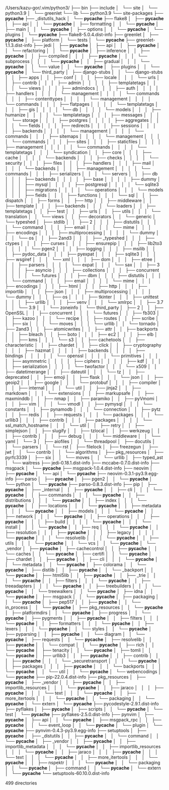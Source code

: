 /Users/kazu-gor/.vim/python3/
├── bin
├── include
│   └── site
│       └── python3.9
│           └── greenlet
└── lib
    └── python3.9
        └── site-packages
            ├── __pycache__
            ├── _distutils_hack
            │   └── __pycache__
            ├── flake8
            │   ├── __pycache__
            │   ├── api
            │   │   └── __pycache__
            │   ├── formatting
            │   │   └── __pycache__
            │   ├── main
            │   │   └── __pycache__
            │   ├── options
            │   │   └── __pycache__
            │   └── plugins
            │       └── __pycache__
            ├── flake8-5.0.4.dist-info
            ├── greenlet
            │   ├── __pycache__
            │   ├── platform
            │   └── tests
            │       └── __pycache__
            ├── greenlet-1.1.3.dist-info
            ├── jedi
            │   ├── __pycache__
            │   ├── api
            │   │   ├── __pycache__
            │   │   └── refactoring
            │   │       └── __pycache__
            │   ├── inference
            │   │   ├── __pycache__
            │   │   ├── compiled
            │   │   │   ├── __pycache__
            │   │   │   └── subprocess
            │   │   │       └── __pycache__
            │   │   ├── gradual
            │   │   │   └── __pycache__
            │   │   └── value
            │   │       └── __pycache__
            │   ├── plugins
            │   │   └── __pycache__
            │   └── third_party
            │       ├── django-stubs
            │       │   └── django-stubs
            │       │       ├── apps
            │       │       ├── conf
            │       │       │   ├── locale
            │       │       │   └── urls
            │       │       ├── contrib
            │       │       │   ├── admin
            │       │       │   │   ├── templatetags
            │       │       │   │   └── views
            │       │       │   ├── admindocs
            │       │       │   ├── auth
            │       │       │   │   ├── handlers
            │       │       │   │   └── management
            │       │       │   │       └── commands
            │       │       │   ├── contenttypes
            │       │       │   │   └── management
            │       │       │   │       └── commands
            │       │       │   ├── flatpages
            │       │       │   │   └── templatetags
            │       │       │   ├── gis
            │       │       │   │   └── db
            │       │       │   │       └── models
            │       │       │   ├── humanize
            │       │       │   │   └── templatetags
            │       │       │   ├── messages
            │       │       │   │   └── storage
            │       │       │   ├── postgres
            │       │       │   │   ├── aggregates
            │       │       │   │   └── fields
            │       │       │   ├── redirects
            │       │       │   ├── sessions
            │       │       │   │   ├── backends
            │       │       │   │   └── management
            │       │       │   │       └── commands
            │       │       │   ├── sitemaps
            │       │       │   │   └── management
            │       │       │   │       └── commands
            │       │       │   ├── sites
            │       │       │   ├── staticfiles
            │       │       │   │   ├── management
            │       │       │   │   │   └── commands
            │       │       │   │   └── templatetags
            │       │       │   └── syndication
            │       │       ├── core
            │       │       │   ├── cache
            │       │       │   │   └── backends
            │       │       │   ├── checks
            │       │       │   │   └── security
            │       │       │   ├── files
            │       │       │   ├── handlers
            │       │       │   ├── mail
            │       │       │   │   └── backends
            │       │       │   ├── management
            │       │       │   │   └── commands
            │       │       │   ├── serializers
            │       │       │   └── servers
            │       │       ├── db
            │       │       │   ├── backends
            │       │       │   │   ├── base
            │       │       │   │   ├── dummy
            │       │       │   │   ├── mysql
            │       │       │   │   ├── postgresql
            │       │       │   │   └── sqlite3
            │       │       │   ├── migrations
            │       │       │   │   └── operations
            │       │       │   └── models
            │       │       │       ├── fields
            │       │       │       ├── functions
            │       │       │       └── sql
            │       │       ├── dispatch
            │       │       ├── forms
            │       │       ├── http
            │       │       ├── middleware
            │       │       ├── template
            │       │       │   ├── backends
            │       │       │   └── loaders
            │       │       ├── templatetags
            │       │       ├── test
            │       │       ├── urls
            │       │       ├── utils
            │       │       │   └── translation
            │       │       └── views
            │       │           ├── decorators
            │       │           └── generic
            │       └── typeshed
            │           ├── stdlib
            │           │   ├── 2
            │           │   │   ├── distutils
            │           │   │   │   └── command
            │           │   │   ├── email
            │           │   │   │   └── mime
            │           │   │   ├── encodings
            │           │   │   ├── multiprocessing
            │           │   │   │   └── dummy
            │           │   │   └── os
            │           │   ├── 2and3
            │           │   │   ├── _typeshed
            │           │   │   ├── ctypes
            │           │   │   ├── curses
            │           │   │   ├── ensurepip
            │           │   │   ├── lib2to3
            │           │   │   │   └── pgen2
            │           │   │   ├── logging
            │           │   │   ├── msilib
            │           │   │   ├── pydoc_data
            │           │   │   ├── pyexpat
            │           │   │   ├── sqlite3
            │           │   │   ├── wsgiref
            │           │   │   └── xml
            │           │   │       ├── dom
            │           │   │       ├── etree
            │           │   │       ├── parsers
            │           │   │       │   └── expat
            │           │   │       └── sax
            │           │   ├── 3
            │           │   │   ├── asyncio
            │           │   │   ├── collections
            │           │   │   ├── concurrent
            │           │   │   │   └── futures
            │           │   │   ├── dbm
            │           │   │   ├── distutils
            │           │   │   │   └── command
            │           │   │   ├── email
            │           │   │   │   └── mime
            │           │   │   ├── encodings
            │           │   │   ├── html
            │           │   │   ├── http
            │           │   │   ├── importlib
            │           │   │   ├── json
            │           │   │   ├── multiprocessing
            │           │   │   │   └── dummy
            │           │   │   ├── os
            │           │   │   ├── tkinter
            │           │   │   ├── unittest
            │           │   │   ├── urllib
            │           │   │   ├── venv
            │           │   │   └── xmlrpc
            │           │   ├── 3.7
            │           │   └── 3.9
            │           │       └── zoneinfo
            │           └── third_party
            │               ├── 2
            │               │   ├── OpenSSL
            │               │   ├── concurrent
            │               │   │   └── futures
            │               │   ├── fb303
            │               │   ├── kazoo
            │               │   │   └── recipe
            │               │   ├── routes
            │               │   ├── scribe
            │               │   ├── six
            │               │   │   └── moves
            │               │   │       └── urllib
            │               │   └── tornado
            │               ├── 2and3
            │               │   ├── atomicwrites
            │               │   ├── attr
            │               │   ├── backports
            │               │   ├── bleach
            │               │   ├── boto
            │               │   │   ├── ec2
            │               │   │   ├── elb
            │               │   │   ├── kms
            │               │   │   └── s3
            │               │   ├── cachetools
            │               │   ├── characteristic
            │               │   ├── chardet
            │               │   ├── click
            │               │   ├── cryptography
            │               │   │   ├── hazmat
            │               │   │   │   ├── backends
            │               │   │   │   ├── bindings
            │               │   │   │   │   └── openssl
            │               │   │   │   └── primitives
            │               │   │   │       ├── asymmetric
            │               │   │   │       ├── ciphers
            │               │   │   │       ├── kdf
            │               │   │   │       ├── serialization
            │               │   │   │       └── twofactor
            │               │   │   └── x509
            │               │   ├── datetimerange
            │               │   ├── dateutil
            │               │   │   └── tz
            │               │   ├── deprecated
            │               │   ├── emoji
            │               │   ├── flask
            │               │   │   └── json
            │               │   ├── geoip2
            │               │   ├── google
            │               │   │   └── protobuf
            │               │   │       ├── compiler
            │               │   │       ├── internal
            │               │   │       └── util
            │               │   ├── jinja2
            │               │   ├── markdown
            │               │   │   └── extensions
            │               │   ├── markupsafe
            │               │   ├── maxminddb
            │               │   ├── nmap
            │               │   ├── paramiko
            │               │   ├── pyVmomi
            │               │   │   ├── vim
            │               │   │   └── vmodl
            │               │   ├── pymysql
            │               │   │   └── constants
            │               │   ├── pynamodb
            │               │   │   └── connection
            │               │   ├── pytz
            │               │   ├── redis
            │               │   ├── requests
            │               │   │   └── packages
            │               │   │       └── urllib3
            │               │   │           ├── contrib
            │               │   │           ├── packages
            │               │   │           │   └── ssl_match_hostname
            │               │   │           └── util
            │               │   ├── retry
            │               │   ├── simplejson
            │               │   ├── slugify
            │               │   ├── tzlocal
            │               │   ├── werkzeug
            │               │   │   ├── contrib
            │               │   │   ├── debug
            │               │   │   └── middleware
            │               │   └── yaml
            │               └── 3
            │                   ├── aiofiles
            │                   │   └── threadpool
            │                   ├── docutils
            │                   │   └── parsers
            │                   │       └── rst
            │                   ├── filelock
            │                   ├── freezegun
            │                   ├── jwt
            │                   │   └── contrib
            │                   │       └── algorithms
            │                   ├── pkg_resources
            │                   ├── pyrfc3339
            │                   ├── six
            │                   │   └── moves
            │                   │       └── urllib
            │                   ├── typed_ast
            │                   └── waitress
            ├── jedi-0.18.1.dist-info
            ├── mccabe-0.7.0.dist-info
            ├── msgpack
            │   └── __pycache__
            ├── msgpack-1.0.4.dist-info
            ├── neovim
            │   ├── __pycache__
            │   └── api
            │       └── __pycache__
            ├── neovim-0.3.1-py3.9.egg-info
            ├── parso
            │   ├── __pycache__
            │   ├── pgen2
            │   │   └── __pycache__
            │   └── python
            │       └── __pycache__
            ├── parso-0.8.3.dist-info
            ├── pip
            │   ├── __pycache__
            │   ├── _internal
            │   │   ├── __pycache__
            │   │   ├── cli
            │   │   │   └── __pycache__
            │   │   ├── commands
            │   │   │   └── __pycache__
            │   │   ├── distributions
            │   │   │   └── __pycache__
            │   │   ├── index
            │   │   │   └── __pycache__
            │   │   ├── locations
            │   │   │   └── __pycache__
            │   │   ├── metadata
            │   │   │   └── __pycache__
            │   │   ├── models
            │   │   │   └── __pycache__
            │   │   ├── network
            │   │   │   └── __pycache__
            │   │   ├── operations
            │   │   │   ├── __pycache__
            │   │   │   ├── build
            │   │   │   │   └── __pycache__
            │   │   │   └── install
            │   │   │       └── __pycache__
            │   │   ├── req
            │   │   │   └── __pycache__
            │   │   ├── resolution
            │   │   │   ├── __pycache__
            │   │   │   ├── legacy
            │   │   │   │   └── __pycache__
            │   │   │   └── resolvelib
            │   │   │       └── __pycache__
            │   │   ├── utils
            │   │   │   └── __pycache__
            │   │   └── vcs
            │   │       └── __pycache__
            │   └── _vendor
            │       ├── __pycache__
            │       ├── cachecontrol
            │       │   ├── __pycache__
            │       │   └── caches
            │       │       └── __pycache__
            │       ├── certifi
            │       │   └── __pycache__
            │       ├── chardet
            │       │   ├── __pycache__
            │       │   ├── cli
            │       │   │   └── __pycache__
            │       │   └── metadata
            │       │       └── __pycache__
            │       ├── colorama
            │       │   └── __pycache__
            │       ├── distlib
            │       │   ├── __pycache__
            │       │   └── _backport
            │       │       └── __pycache__
            │       ├── html5lib
            │       │   ├── __pycache__
            │       │   ├── _trie
            │       │   │   └── __pycache__
            │       │   ├── filters
            │       │   │   └── __pycache__
            │       │   ├── treeadapters
            │       │   │   └── __pycache__
            │       │   ├── treebuilders
            │       │   │   └── __pycache__
            │       │   └── treewalkers
            │       │       └── __pycache__
            │       ├── idna
            │       │   └── __pycache__
            │       ├── msgpack
            │       │   └── __pycache__
            │       ├── packaging
            │       │   └── __pycache__
            │       ├── pep517
            │       │   ├── __pycache__
            │       │   └── in_process
            │       │       └── __pycache__
            │       ├── pkg_resources
            │       │   └── __pycache__
            │       ├── platformdirs
            │       │   └── __pycache__
            │       ├── progress
            │       │   └── __pycache__
            │       ├── pygments
            │       │   ├── __pycache__
            │       │   ├── filters
            │       │   │   └── __pycache__
            │       │   ├── formatters
            │       │   │   └── __pycache__
            │       │   ├── lexers
            │       │   │   └── __pycache__
            │       │   └── styles
            │       │       └── __pycache__
            │       ├── pyparsing
            │       │   ├── __pycache__
            │       │   └── diagram
            │       │       └── __pycache__
            │       ├── requests
            │       │   └── __pycache__
            │       ├── resolvelib
            │       │   ├── __pycache__
            │       │   └── compat
            │       │       └── __pycache__
            │       ├── rich
            │       │   └── __pycache__
            │       ├── tenacity
            │       │   └── __pycache__
            │       ├── tomli
            │       │   └── __pycache__
            │       ├── urllib3
            │       │   ├── __pycache__
            │       │   ├── contrib
            │       │   │   ├── __pycache__
            │       │   │   └── _securetransport
            │       │   │       └── __pycache__
            │       │   ├── packages
            │       │   │   ├── __pycache__
            │       │   │   └── backports
            │       │   │       └── __pycache__
            │       │   └── util
            │       │       └── __pycache__
            │       └── webencodings
            │           └── __pycache__
            ├── pip-22.0.4.dist-info
            ├── pkg_resources
            │   ├── __pycache__
            │   ├── _vendor
            │   │   ├── __pycache__
            │   │   ├── importlib_resources
            │   │   │   └── __pycache__
            │   │   ├── jaraco
            │   │   │   ├── __pycache__
            │   │   │   └── text
            │   │   │       └── __pycache__
            │   │   ├── more_itertools
            │   │   │   └── __pycache__
            │   │   └── packaging
            │   │       └── __pycache__
            │   └── extern
            │       └── __pycache__
            ├── pycodestyle-2.9.1.dist-info
            ├── pyflakes
            │   ├── __pycache__
            │   ├── scripts
            │   │   └── __pycache__
            │   └── test
            │       └── __pycache__
            ├── pyflakes-2.5.0.dist-info
            ├── pynvim
            │   ├── __pycache__
            │   ├── api
            │   │   └── __pycache__
            │   ├── msgpack_rpc
            │   │   ├── __pycache__
            │   │   └── event_loop
            │   │       └── __pycache__
            │   └── plugin
            │       └── __pycache__
            ├── pynvim-0.4.3-py3.9.egg-info
            ├── setuptools
            │   ├── __pycache__
            │   ├── _distutils
            │   │   ├── __pycache__
            │   │   └── command
            │   │       └── __pycache__
            │   ├── _vendor
            │   │   ├── __pycache__
            │   │   ├── importlib_metadata
            │   │   │   └── __pycache__
            │   │   ├── importlib_resources
            │   │   │   └── __pycache__
            │   │   ├── jaraco
            │   │   │   ├── __pycache__
            │   │   │   └── text
            │   │   │       └── __pycache__
            │   │   ├── more_itertools
            │   │   │   └── __pycache__
            │   │   ├── nspektr
            │   │   │   └── __pycache__
            │   │   └── packaging
            │   │       └── __pycache__
            │   ├── command
            │   │   └── __pycache__
            │   └── extern
            │       └── __pycache__
            └── setuptools-60.10.0.dist-info

499 directories
